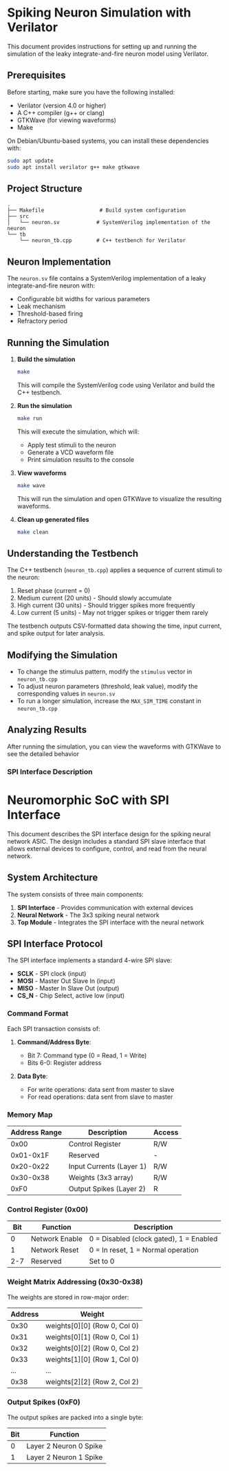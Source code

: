 # Spiking Neuron Simulation with Verilator

This document provides instructions for setting up and running the simulation of the leaky integrate-and-fire neuron model using Verilator.

## Prerequisites

Before starting, make sure you have the following installed:

- Verilator (version 4.0 or higher)
- A C++ compiler (g++ or clang)
- GTKWave (for viewing waveforms)
- Make

On Debian/Ubuntu-based systems, you can install these dependencies with:

```bash
sudo apt update
sudo apt install verilator g++ make gtkwave
```

## Project Structure

```
.
├── Makefile                  # Build system configuration
├── src
│   └── neuron.sv            # SystemVerilog implementation of the neuron
└── tb
    └── neuron_tb.cpp        # C++ testbench for Verilator
```

## Neuron Implementation

The `neuron.sv` file contains a SystemVerilog implementation of a leaky integrate-and-fire neuron with:
- Configurable bit widths for various parameters
- Leak mechanism
- Threshold-based firing
- Refractory period

## Running the Simulation

1. **Build the simulation**

   ```bash
   make
   ```

   This will compile the SystemVerilog code using Verilator and build the C++ testbench.

2. **Run the simulation**

   ```bash
   make run
   ```

   This will execute the simulation, which will:
   - Apply test stimuli to the neuron
   - Generate a VCD waveform file
   - Print simulation results to the console

3. **View waveforms**

   ```bash
   make wave
   ```

   This will run the simulation and open GTKWave to visualize the resulting waveforms.

4. **Clean up generated files**

   ```bash
   make clean
   ```

## Understanding the Testbench

The C++ testbench (`neuron_tb.cpp`) applies a sequence of current stimuli to the neuron:

1. Reset phase (current = 0)
2. Medium current (20 units) - Should slowly accumulate
3. High current (30 units) - Should trigger spikes more frequently
4. Low current (5 units) - May not trigger spikes or trigger them rarely

The testbench outputs CSV-formatted data showing the time, input current, and spike output for later analysis.

## Modifying the Simulation

- To change the stimulus pattern, modify the `stimulus` vector in `neuron_tb.cpp`
- To adjust neuron parameters (threshold, leak value), modify the corresponding values in `neuron.sv`
- To run a longer simulation, increase the `MAX_SIM_TIME` constant in `neuron_tb.cpp`

## Analyzing Results

After running the simulation, you can view the waveforms with GTKWave to see the detailed behavior


### SPI Interface Description

# Neuromorphic SoC with SPI Interface

This document describes the SPI interface design for the spiking neural network ASIC. The design includes a standard SPI slave interface that allows external devices to configure, control, and read from the neural network.

## System Architecture

The system consists of three main components:

1. **SPI Interface** - Provides communication with external devices
2. **Neural Network** - The 3x3 spiking neural network
3. **Top Module** - Integrates the SPI interface with the neural network

## SPI Interface Protocol

The SPI interface implements a standard 4-wire SPI slave:

- **SCLK** - SPI clock (input)
- **MOSI** - Master Out Slave In (input)
- **MISO** - Master In Slave Out (output)
- **CS_N** - Chip Select, active low (input)

### Command Format

Each SPI transaction consists of:

1. **Command/Address Byte**:
   - Bit 7: Command type (0 = Read, 1 = Write)
   - Bits 6-0: Register address

2. **Data Byte**:
   - For write operations: data sent from master to slave
   - For read operations: data sent from slave to master

### Memory Map

| Address Range | Description                   | Access |
|---------------|-------------------------------|--------|
| 0x00          | Control Register              | R/W    |
| 0x01-0x1F     | Reserved                      | -      |
| 0x20-0x22     | Input Currents (Layer 1)      | R/W    |
| 0x30-0x38     | Weights (3x3 array)           | R/W    |
| 0xF0          | Output Spikes (Layer 2)       | R      |

### Control Register (0x00)

| Bit | Function         | Description                                    |
|-----|------------------|------------------------------------------------|
| 0   | Network Enable   | 0 = Disabled (clock gated), 1 = Enabled        |
| 1   | Network Reset    | 0 = In reset, 1 = Normal operation             |
| 2-7 | Reserved         | Set to 0                                       |

### Weight Matrix Addressing (0x30-0x38)

The weights are stored in row-major order:

| Address | Weight                       |
|---------|------------------------------|
| 0x30    | weights[0][0] (Row 0, Col 0) |
| 0x31    | weights[0][1] (Row 0, Col 1) |
| 0x32    | weights[0][2] (Row 0, Col 2) |
| 0x33    | weights[1][0] (Row 1, Col 0) |
| ...     | ...                          |
| 0x38    | weights[2][2] (Row 2, Col 2) |

### Output Spikes (0xF0)

The output spikes are packed into a single byte:

| Bit | Function      |
|-----|---------------|
| 0   | Layer 2 Neuron 0 Spike |
| 1   | Layer 2 Neuron 1 Spike |
